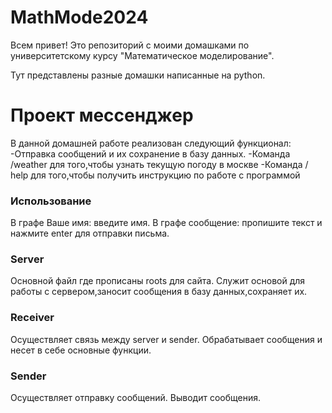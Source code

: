 # MathMode2024
Всем привет! Это репозиторий с моими домашками по университетскому курсу "Математическое моделирование".

Тут представлены разные домашки написанные на python. 

# Проект мессенджер
В данной домашней работе реализован следующий функционал:
-Отправка сообщений и их сохранение в базу данных.
-Команда /weather для того,чтобы узнать текущую погоду в москве
-Команда / help для того,чтобы получить инструкцию по работе с программой

### Использование
В графе Ваше имя: введите имя. В графе сообщение: пропишите текст и нажмите enter для отправки письма.

### Server
Основной файл где прописаны roots для сайта. Служит основой для работы с сервером,заносит сообщения в базу данных,сохраняет их.
### Receiver
Осуществляет связь между server и sender. Обрабатывает сообщения и несет в себе основные функции.
### Sender
Осуществляет отправку сообщений. Выводит сообщения.

